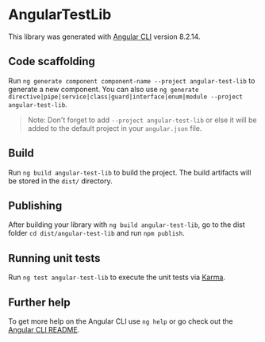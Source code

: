 # AngularTestLib

This library was generated with [Angular CLI](https://github.com/angular/angular-cli) version 8.2.14.

## Code scaffolding

Run `ng generate component component-name --project angular-test-lib` to generate a new component. You can also use `ng generate directive|pipe|service|class|guard|interface|enum|module --project angular-test-lib`.
> Note: Don't forget to add `--project angular-test-lib` or else it will be added to the default project in your `angular.json` file. 

## Build

Run `ng build angular-test-lib` to build the project. The build artifacts will be stored in the `dist/` directory.

## Publishing

After building your library with `ng build angular-test-lib`, go to the dist folder `cd dist/angular-test-lib` and run `npm publish`.

## Running unit tests

Run `ng test angular-test-lib` to execute the unit tests via [Karma](https://karma-runner.github.io).

## Further help

To get more help on the Angular CLI use `ng help` or go check out the [Angular CLI README](https://github.com/angular/angular-cli/blob/master/README.md).
